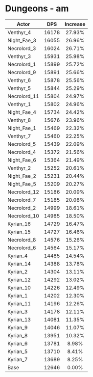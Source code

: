 # Dungeons - am
| Actor | DPS | Increase |
|---|:---:|:---:|
|Venthyr_4|16178|27.93%|
|Night_Fae_3|16055|26.96%|
|Necrolord_3|16024|26.71%|
|Venthyr_3|15931|25.98%|
|Necrolord_1|15899|25.72%|
|Necrolord_9|15891|25.66%|
|Venthyr_6|15878|25.56%|
|Venthyr_5|15844|25.29%|
|Necrolord_11|15804|24.97%|
|Venthyr_1|15802|24.96%|
|Night_Fae_4|15734|24.42%|
|Venthyr_8|15676|23.96%|
|Night_Fae_1|15469|22.32%|
|Venthyr_7|15460|22.25%|
|Necrolord_5|15439|22.09%|
|Necrolord_4|15372|21.56%|
|Night_Fae_6|15364|21.49%|
|Venthyr_2|15252|20.61%|
|Night_Fae_2|15231|20.44%|
|Night_Fae_5|15209|20.27%|
|Necrolord_12|15186|20.09%|
|Necrolord_7|15185|20.08%|
|Necrolord_2|14999|18.61%|
|Necrolord_10|14985|18.50%|
|Kyrian_16|14729|16.47%|
|Kyrian_15|14727|16.46%|
|Necrolord_8|14576|15.26%|
|Necrolord_6|14564|15.17%|
|Kyrian_4|14485|14.54%|
|Kyrian_14|14388|13.78%|
|Kyrian_2|14304|13.11%|
|Kyrian_12|14292|13.02%|
|Kyrian_10|14226|12.49%|
|Kyrian_1|14202|12.30%|
|Kyrian_11|14196|12.26%|
|Kyrian_3|14178|12.11%|
|Kyrian_13|14081|11.35%|
|Kyrian_9|14046|11.07%|
|Kyrian_8|13951|10.32%|
|Kyrian_6|13781|8.98%|
|Kyrian_5|13710|8.41%|
|Kyrian_7|13689|8.25%|
|Base|12646|0.00%|
